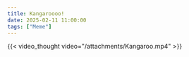 ```yaml
---
title: Kangaroooo!
date: 2025-02-11 11:00:00 
tags: ["Meme"]
---
```


{{< video_thought video="/attachments/Kangaroo.mp4" >}}

